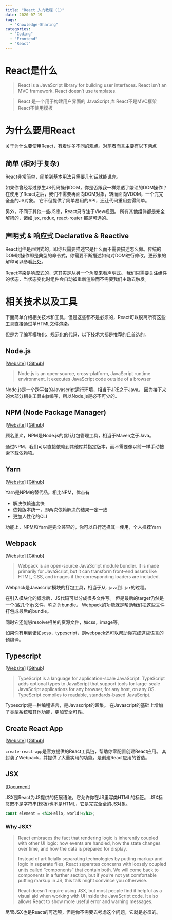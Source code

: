 ```yaml
---
title: "React 入门教程 (1)"
date: 2020-07-19
tags: 
  - "Knowledge-Sharing"
categories:
  - "Coding"
  - "Frontend"
  - "React"
---
```


# React是什么

> React is a JavaScript library for building user interfaces.
> React isn’t an MVC framework.
> React doesn’t use templates.

> React 是一个用于构建用户界面的 JavaScript 库
> React不是MVC框架
> React不使用模板

# 为什么要用React

关于为什么要使用React，有着许多不同的观点。对笔者而言主要有以下两点

## 简单 (相对于复杂)

React非常简单，简单到基本用法只需要几句话就能说完。

如果你曾经写过原生JS代码操作DOM，你是否跟我一样烦透了繁琐的DOM操作？
在使用了React之后，我们不需要再面向DOM对象，转而面向VDOM，一个完完全全的JS对象。
它不但提供了简单易用的API，还让代码重用变得简单。

另外，不同于其他一些JS库，React只专注于View视图。
所有其他组件都是完全解耦的，诸如 jsx, redux, react-router 都是可选的。


## 声明式 & 响应式 Declarative & Reactive

React组件是声明式的，即你只需要描述它是什么而不需要描述怎么做。传统的DOM树操作即是典型的命令式，你需要不断描述如何对DOM进行修改。更形象的解释可以参看[此处](https://stackoverflow.com/questions/33655534/difference-between-declarative-and-imperative-in-react-js)。

React渲染是响应式的，这其实是从另一个角度来看声明式。
我们只需要关注组件的状态，当状态变化时组件会自动被重新渲染而不需要我们主动去触发。

# 相关技术以及工具

下面简单介绍相关技术和工具，但是这些都不是必须的，React可以脱离所有这些工具直接通过单HTML文件渲染。

但是为了编写模块化、规范化的代码，以下技术大都是推荐的且首选的。

## Node.js

[[Website](https://nodejs.org/en/)] [[Github](https://github.com/nodejs/node)]

> Node.js is an open-source, cross-platform, JavaScript runtime environment. It executes JavaScript code outside of a browser

Node.js是一个跨平台的Javascript运行环境，相当于JRE之于Java。
因为接下来的大部分相关工具由js编写，所以Node.js是必不可少的。

## NPM (Node Package Manager)

[[Website](https://www.npmjs.com/)] [[Github](https://github.com/npm/cli)]

顾名思义，NPM是Node.js的(默认)包管理工具，相当于Maven之于Java。

通过NPM，我们可以直接依赖到其他库并指定版本，而不需要像以前一样手动搜索下载依赖项。

## Yarn

[[Website](https://yarnpkg.com/)] [[Github](https://github.com/yarnpkg/yarn)]

Yarn是NPM的替代品。相比NPM，优点有

- 解决依赖速度快
- 依赖版本统一，即两次依赖解决的结果一定一致
- 更加人性化的CLI

功能上，NPM和Yarn是完全兼容的，你可以自行选择其一使用，个人推荐Yarn

## Webpack

[[Website](https://webpack.js.org/)] [[Github](https://github.com/webpack/webpack)]

> Webpack is an open-source JavaScript module bundler. It is made primarily for JavaScript, but it can transform front-end assets like HTML, CSS, and images if the corresponding loaders are included.

Webpack是Javascript模块的打包工具，相当于从`.java`到`.jar`的过程。

在引入模块化的概念后，JS代码可以分成很多文件写。
但是最后的target仍然是一个(或几个)js文件，称之为bundle。
Webpack的功能就是帮助我们把这些文件打包成最后的bundle。

同时它还能够resolve相关的资源文件，如css，image等。

如果你有用到诸如scss，typescript，则webpack还可以帮助你完成这些语言的预编译。

## Typescript

[[Website](https://www.typescriptlang.org/)] [[Github](https://github.com/microsoft/TypeScript)]

> TypeScript is a language for application-scale JavaScript. TypeScript adds optional types to JavaScript that support tools for large-scale JavaScript applications for any browser, for any host, on any OS. TypeScript compiles to readable, standards-based JavaScript.

Typescript是一种编程语言，是Javascript的超集。
在Javascript的基础上增加了类型系统和其他功能，更加安全可靠。

## Create React App

[[Website](https://create-react-app.dev/)] [[Github](https://github.com/facebook/create-react-app)]

`create-react-app`是官方提供的React工具链，帮助你零配置创建React应用。
其封装了Webpack，并提供了大量实用的功能。是创建React应用的首选。

## JSX

[[Document](https://reactjs.org/docs/introducing-jsx.html)]

JSX是React为JS提供的拓展语法，它允许你在JS里写类HTML的标签。
JSX标签既不是字符串(模板)也不是HTML，它是完完全全的JS对象。

```jsx
const element = <h1>Hello, world!</h1>;
```

### Why JSX?

> React embraces the fact that rendering logic is inherently coupled with other UI logic: how events are handled, how the state changes over time, and how the data is prepared for display. 
> 
> Instead of artificially separating technologies by putting markup and logic in separate files, React separates concerns with loosely coupled units called “components” that contain both. We will come back to components in a further section, but if you’re not yet comfortable putting markup in JS, this talk might convince you otherwise.
> 
> React doesn’t require using JSX, but most people find it helpful as a visual aid when working with UI inside the JavaScript code. It also allows React to show more useful error and warning messages.

尽管JSX也是React的可选项，但是你不需要去考虑这个问题，它就是必须的。